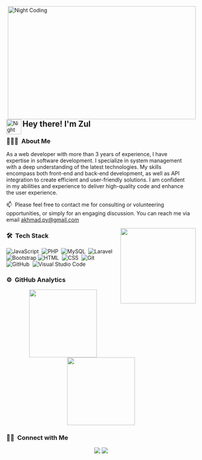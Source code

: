 <img alt="Night Coding" src="https://media.giphy.com/media/dWesBcTLavkZuG35MI/giphy.gif" align="right" width="500" height ="300"/>
<img alt="Night Coding" src="./assets/Hand Wave.gif" width='40' align="left"/><h2>Hey there! I'm Zul </h2>

### 👨🏻‍💻 &nbsp;About Me

As a web developer with more than 3 years of experience, I have \
expertise in software development. I specialize in system management \
with a deep understanding of the latest technologies. My skills \
encompass both front-end and back-end development, as well as API \
integration to create efficient and user-friendly solutions. I am confident \
in my abilities and experience to deliver high-quality code and enhance \
the user experience. 

📫 &nbsp;Please feel free to contact me for consulting or volunteering opportunities, or simply for an engaging discussion. You can reach me via email akhmad.py@gmail.com 

<img align='right' src="./assets/fire.gif" width="200">

### 🛠 &nbsp;Tech Stack

![JavaScript](https://img.shields.io/badge/-JavaScript-05122A?style=flat&logo=javascript)&nbsp;
![PHP](https://img.shields.io/badge/-PHP-05122A?style=flat&logo=php)&nbsp;
![MySQL](https://img.shields.io/badge/-MySQL-05122A?style=flat&logo=mysql)&nbsp;
![Laravel](https://img.shields.io/badge/-Laravel-05122A?style=flat&logo=laravel)&nbsp;
![Bootstrap](https://img.shields.io/badge/-Bootstrap-05122A?style=flat&logo=bootstrap&logoColor=563D7C)
![HTML](https://img.shields.io/badge/-HTML-05122A?style=flat&logo=HTML5)&nbsp;
![CSS](https://img.shields.io/badge/-CSS-05122A?style=flat&logo=CSS3&logoColor=1572B6)&nbsp;
![Git](https://img.shields.io/badge/-Git-05122A?style=flat&logo=git)&nbsp;
![GitHub](https://img.shields.io/badge/-GitHub-05122A?style=flat&logo=github)&nbsp;
![Visual Studio Code](https://img.shields.io/badge/-Visual%20Studio%20Code-05122A?style=flat&logo=visual-studio-code&logoColor=007ACC)&nbsp;
<!-- ![Django](https://img.shields.io/badge/-Django-05122A?style=flat&logo=django&logoColor=092E20)&nbsp;
![Flask](https://img.shields.io/badge/-Flask-05122A?style=flat&logo=flask)&nbsp; -->
<!-- ![Markdown](https://img.shields.io/badge/-Markdown-05122A?style=flat&logo=markdown)\ -->
<!-- ![Python](https://img.shields.io/badge/-Python-05122A?style=flat&logo=python)&nbsp; -->
<!-- ![Java](https://img.shields.io/badge/-Java-05122A?style=flat&logo=Java&logoColor=FFA518)&nbsp;
![C](https://img.shields.io/badge/-C-05122A?style=flat&logo=C&logoColor=A8B9CC)&nbsp;
![C++](https://img.shields.io/badge/-C++-05122A?style=flat&logo=C%2B%2B&logoColor=00599C)&nbsp; -->
<!-- ![R (Statistics)](https://img.shields.io/badge/-R-05122A?style=flat&logo=R&logoColor=276DC3)\ -->
<!-- ![RStudio](https://img.shields.io/badge/-RStudio-05122A?style=flat&logo=rstudio)&nbsp; -->
<!-- ![Eclipse](https://img.shields.io/badge/-Eclipse-05122A?style=flat&logo=eclipse-ide&logoColor=2C2255)\
![Illustrator](https://img.shields.io/badge/-Illustrator-05122A?style=flat&logo=adobe-illustrator)&nbsp; -->
<!-- ![InDesign](https://img.shields.io/badge/-InDesign-05122A?style=flat&logo=adobe-indesign) -->

### ⚙️ &nbsp;GitHub Analytics

<p align="center">
<a href="https://github.com/AVS1508">
  <img height="180em" src="https://github-readme-stats-eight-theta.vercel.app/api?username=oiakhmad&show_icons=true&theme=algolia&include_all_commits=true&count_private=true"/>
  <img height="180em" src="https://github-readme-stats-eight-theta.vercel.app/api/top-langs/?username=oiakhmad&layout=compact&langs_count=8&theme=algolia"/>
</a>
</p>

### 🤝🏻 &nbsp;Connect with Me

<p align="center">
<a href="https://www.linkedin.com/in/akhmad-zulkarnain-258b45177/" target="_blank"><img src="https://img.shields.io/badge/-Akhmad Zulkarnain-0077B5?style=flat&logo=Linkedin&logoColor=white"/></a>
<a href="mailto:akhmad.py@gmail.com"><img src="https://img.shields.io/badge/-akhmad.py@gmail.com-D14836?style=flat&logo=Gmail&logoColor=white"/></a>
</p>

<!-- - 🔭 I’m currently working on ...  -->
<!-- - 🌱 I’m currently learning ...  -->
<!-- - 👯 I’m looking to collaborate on ...  -->
<!-- - 🤔 I’m looking for help with ...  -->
<!-- - 💬 Ask me about ...  -->
<!-- - 📫 How to reach me: ...  -->
<!-- - 😄 Pronouns: ...  -->
<!-- - ⚡ Fun fact: ...  -->

